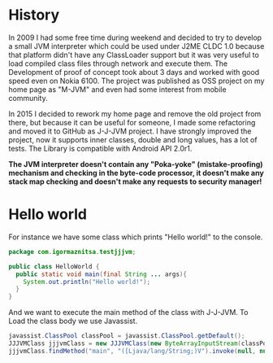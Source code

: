 # History
In 2009 I had some free time during weekend and decided to try to develop a small JVM interpreter which could be used under J2ME CLDC 1.0 because that platform didn't have any ClassLoader support but it was very useful to load compiled class files through network and execute them. The Development of proof of concept took about 3 days and worked with good speed even on Nokia 6100. The project was published as OSS project on my home page as "M-JVM" and even had some interest from mobile community.  

In 2015 I decided to rework my home page and remove the old project from there, but because it can be useful for someone, I made some refactoring and moved it to GitHub as J-J-JVM project. I have strongly improved the project, now it supports inner classes, double and long values, has a lot of tests. The Library is compatible with Android API 2.0r1.    

__The JVM interpreter doesn't contain any "Poka-yoke" (mistake-proofing) mechanism and checking in the byte-code processor, it doesn't make any stack map checking and doesn't make any requests to security manager!__

# Hello world
For instance we have some class which prints "Hello world!" to the console.
```Java
package com.igormaznitsa.testjjjvm;

public class HelloWorld {
  public static void main(final String ... args){
    System.out.println("Hello world!");
  }
}
```
And we want to execute the main method of the class with J-J-JVM. To Load the class body we use Javassist.
```Java
javassist.ClassPool classPool = javassist.ClassPool.getDefault();
JJJVMClass jjjvmClass = new JJJVMClass(new ByteArrayInputStream(classPool.get("com.igormaznitsa.testjjjvm.HelloWorld").toBytecode()),new JSEProviderImpl(null));
jjjvmClass.findMethod("main", "([Ljava/lang/String;)V").invoke(null, null);
```
